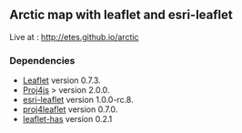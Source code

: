 ## Arctic map with leaflet and esri-leaflet

Live at : http://etes.github.io/arctic


### Dependencies

* [Leaflet](http://leafletjs.com) version 0.7.3.
* [Proj4js](http://proj4js.org) > version 2.0.0.
* [esri-leaflet](http://esri.github.io/esri-leaflet) version 1.0.0-rc.8.
* [proj4leaflet](https://github.com/kartena/Proj4Leaflet) version 0.7.0.
* [leaflet-has](https://github.com/mlevans/leaflet-hash) version 0.2.1
